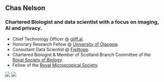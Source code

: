 ## Chas Nelson

### Chartered Biologist and data scientist with a focus on imaging, AI and privacy.

* Chief Technology Officer @ [gliff.ai](https://gliff.ai).
* Honorary Research Fellow @ [University of Glasgow](https://www.gla.ac.uk/schools/physics/staff/chasnelson/).
* Consultant Data Scientist @ [Fjelltopp](https://www.fjelltopp.org/).
* Chartered Biologist &amp; Member of Scotland Branch Committee of the [Royal Society of Biology](https://www.rsb.org.uk/).
* Fellow of the [Royal Microscopical Society](https://www.rms.org.uk/).

![](https://github-readme-stats.vercel.app/api?username=ChasNelson1990&show_icons=true&count_private=true&hide_border=true&include_all_commits=true&theme=dark&bg_color=00000000&custom_title=My%20stats)
![](https://github-readme-stats.vercel.app/api/top-langs/?username=ChasNelson1990&layout=compact&hide_border=true&langs_count=8&theme=dark&bg_color=00000000&custom_title=Languages%20in%20personal%20projects)
